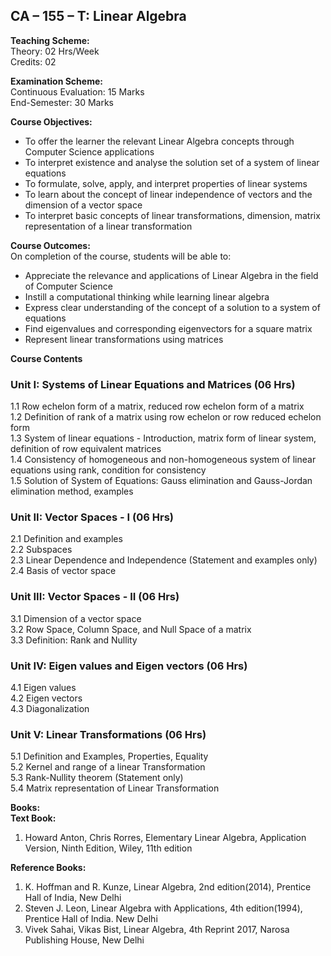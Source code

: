 ## CA – 155 – T: Linear Algebra  

**Teaching Scheme:**  
Theory: 02 Hrs/Week  
Credits: 02  

**Examination Scheme:**  
Continuous Evaluation: 15 Marks  
End-Semester: 30 Marks  

**Course Objectives:**  
- To offer the learner the relevant Linear Algebra concepts through Computer Science applications  
- To interpret existence and analyse the solution set of a system of linear equations  
- To formulate, solve, apply, and interpret properties of linear systems  
- To learn about the concept of linear independence of vectors and the dimension of a vector space  
- To interpret basic concepts of linear transformations, dimension, matrix representation of a linear transformation  

**Course Outcomes:**  
On completion of the course, students will be able to:  
- Appreciate the relevance and applications of Linear Algebra in the field of Computer Science  
- Instill a computational thinking while learning linear algebra  
- Express clear understanding of the concept of a solution to a system of equations  
- Find eigenvalues and corresponding eigenvectors for a square matrix  
- Represent linear transformations using matrices  

**Course Contents**  

### Unit I: Systems of Linear Equations and Matrices (06 Hrs)  
1.1 Row echelon form of a matrix, reduced row echelon form of a matrix  
1.2 Definition of rank of a matrix using row echelon or row reduced echelon form  
1.3 System of linear equations - Introduction, matrix form of linear system, definition of row equivalent matrices  
1.4 Consistency of homogeneous and non-homogeneous system of linear equations using rank, condition for consistency  
1.5 Solution of System of Equations: Gauss elimination and Gauss-Jordan elimination method, examples  

### Unit II: Vector Spaces - I (06 Hrs)  
2.1 Definition and examples  
2.2 Subspaces  
2.3 Linear Dependence and Independence (Statement and examples only)  
2.4 Basis of vector space  

### Unit III: Vector Spaces - II (06 Hrs)  
3.1 Dimension of a vector space  
3.2 Row Space, Column Space, and Null Space of a matrix  
3.3 Definition: Rank and Nullity  

### Unit IV: Eigen values and Eigen vectors (06 Hrs)  
4.1 Eigen values  
4.2 Eigen vectors  
4.3 Diagonalization  

### Unit V: Linear Transformations (06 Hrs)  
5.1 Definition and Examples, Properties, Equality  
5.2 Kernel and range of a linear Transformation  
5.3 Rank-Nullity theorem (Statement only)  
5.4 Matrix representation of Linear Transformation  

**Books:**  
**Text Book:**  
1. Howard Anton, Chris Rorres, Elementary Linear Algebra, Application Version, Ninth Edition, Wiley, 11th edition  

**Reference Books:**  
1. K. Hoffman and R. Kunze, Linear Algebra, 2nd edition(2014), Prentice Hall of India, New Delhi  
2. Steven J. Leon, Linear Algebra with Applications, 4th edition(1994), Prentice Hall of India. New Delhi  
3. Vivek Sahai, Vikas Bist, Linear Algebra, 4th Reprint 2017, Narosa Publishing House, New Delhi  
